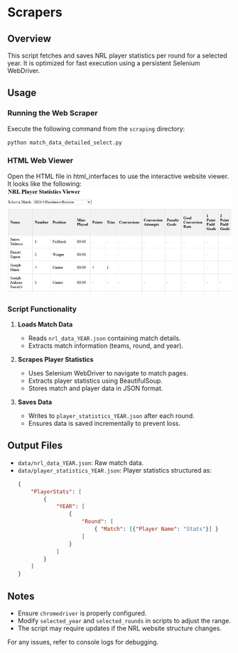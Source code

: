 # Scrapers

## Overview
This script fetches and saves NRL player statistics per round for a selected year. It is optimized for fast execution using a persistent Selenium WebDriver.

## Usage

### Running the Web Scraper
Execute the following command from the `scraping` directory:
```bash
python match_data_detailed_select.py
```
### HTML Web Viewer
Open the HTML file in html_interfaces to use the interactive website viewer. It looks like the following:
![alt text](image.png)

### Script Functionality
1. **Loads Match Data**
   - Reads `nrl_data_YEAR.json` containing match details.
   - Extracts match information (teams, round, and year).

2. **Scrapes Player Statistics**
   - Uses Selenium WebDriver to navigate to match pages.
   - Extracts player statistics using BeautifulSoup.
   - Stores match and player data in JSON format.

3. **Saves Data**
   - Writes to `player_statistics_YEAR.json` after each round.
   - Ensures data is saved incrementally to prevent loss.

## Output Files
- `data/nrl_data_YEAR.json`: Raw match data.
- `data/player_statistics_YEAR.json`: Player statistics structured as:
  ```json
  {
      "PlayerStats": [
          {
              "YEAR": [
                  {
                      "Round": [
                          { "Match": [{"Player Name": "Stats"}] }
                      ]
                  }
              ]
          }
      ]
  }
  ```


## Notes
- Ensure `chromedriver` is properly configured.
- Modify `selected_year` and `selected_rounds` in scripts to adjust the range.
- The script may require updates if the NRL website structure changes.

For any issues, refer to console logs for debugging.

